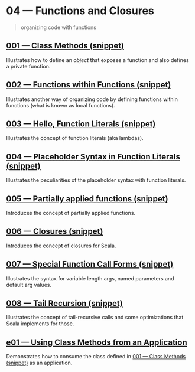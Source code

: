 # 04 &mdash; Functions and Closures
> organizing code with functions

## [001 &mdash; Class Methods (snippet)](./001-snippet-class-method)
Illustrates how to define an *object* that exposes a function and also defines a private function.

## [002 &mdash; Functions within Functions (snippet)](./002-snippet-functions-within-functions)
Illustrates another way of organizing code by defining functions within functions (what is known as local functions).

## [003 &mdash; Hello, Function Literals (snippet)](./003-snippet-function-literals)
Illustrates the concept of function literals (aka lambdas).

## [004 &mdash; Placeholder Syntax in Function Literals (snippet)](./004-snippet-placeholder)
Illustrates the peculiarities of the placeholder syntax with function literals.

## [005 &mdash; Partially applied functions (snippet)](./005-snippet-partially-applied-functions)
Introduces the concept of partially applied functions.

## [006 &mdash; Closures (snippet)](./006-snippet-closures)
Introduces the concept of closures for Scala.

## [007 &mdash; Special Function Call Forms (snippet)](./007-snippet-special-function-call-forms)
Illustrates the syntax for variable length args, named parameters and default arg values.

## [008 &mdash; Tail Recursion (snippet)](./008-snippet-tail-recursion)
Illustrates the concept of tail-recursive calls and some optimizations that Scala implements for those.

## [e01 &mdash; Using Class Methods from an Application](./e01-class-method-application)
Demonstrates how to consume the class defined in [001 &mdash; Class Methods (snippet)](./001-snippet-class-method) as an application.